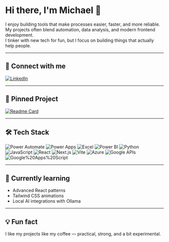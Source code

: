 # Hi there, I'm Michael 👋

I enjoy building tools that make processes easier, faster, and more reliable.  
My projects often blend automation, data analysis, and modern frontend development.  
I tinker with new tech for fun, but I focus on building things that actually help people.

---

## 🔗 Connect with me
[![LinkedIn](https://img.shields.io/badge/LinkedIn-Connect-blue?logo=linkedin)](https://www.linkedin.com/in/michael-dehne)

---

## 📌 Pinned Project

[![Readme Card](https://github-readme-stats.vercel.app/api/pin/?username=MichaelD889872398743&repo=ArrayMate&theme=transparent)](https://github.com/MichaelD889872398743/ArrayMate)

---

## 🛠 Tech Stack
![Power Automate](https://img.shields.io/badge/Power%20Automate-0066FF?logo=power-automate&logoColor=white)
![Power Apps](https://img.shields.io/badge/Power%20Apps-742774?logo=powerapps&logoColor=white)
![Excel](https://img.shields.io/badge/Excel-217346?logo=microsoft-excel&logoColor=white)
![Power BI](https://img.shields.io/badge/Power%20BI-F2C811?logo=power-bi&logoColor=black)
![Python](https://img.shields.io/badge/Python-3776AB?logo=python&logoColor=white)
![JavaScript](https://img.shields.io/badge/JavaScript-323330?logo=javascript&logoColor=f7df1e)
![React](https://img.shields.io/badge/React-20232A?logo=react&logoColor=61dafb)
![Next.js](https://img.shields.io/badge/Next.js-000000?logo=nextdotjs&logoColor=white)
![Vite](https://img.shields.io/badge/Vite-646CFF?logo=vite&logoColor=white)
![Azure](https://img.shields.io/badge/Azure-0078D4?logo=microsoft-azure&logoColor=white)
![Google APIs](https://img.shields.io/badge/Google%20APIs-4285F4?logo=google&logoColor=white)
![Google%20Apps%20Script](https://img.shields.io/badge/Google%20Apps%20Script-4285F4?logo=google-drive&logoColor=white)

---

## 🌱 Currently learning
- Advanced React patterns
- Tailwind CSS animations
- Local AI integrations with Ollama

---

## 💡 Fun fact
I like my projects like my coffee — practical, strong, and a bit experimental.
